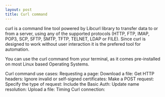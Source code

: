 ```yaml
---
layout: post
title: Curl command
---
```

curl is a command line tool powered by Libcurl library to transfer data to or from a server, using any of the supported protocols (HTTP, FTP, IMAP, POP3, SCP, SFTP, SMTP, TFTP, TELNET, LDAP or FILE). Since curl is designed to work without user interaction it is the prefered tool for automation.

You can use the curl command from your terminal, as it comes pre-installed on most Linux based Operating Systems.

Curl command use cases:
 Requesting a page:
 Download a file:
 Get HTTP headers:
 Ignore invalid or self-signed certificates:
 Make a POST request:
 Specify the type of request:
 Include the Basic Auth:
 Update name resolution:
 Upload a file:
  Timing Curl connection: